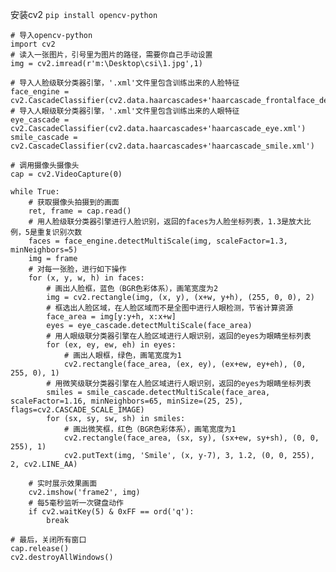 安装cv2
```pip install opencv-python```

```
# 导入opencv-python
import cv2
# 读入一张图片，引号里为图片的路径，需要你自己手动设置
img = cv2.imread(r'm:\Desktop\csi\1.jpg',1)

# 导入人脸级联分类器引擎，'.xml'文件里包含训练出来的人脸特征
face_engine = cv2.CascadeClassifier(cv2.data.haarcascades+'haarcascade_frontalface_default.xml')
# 导入人眼级联分类器引擎，'.xml'文件里包含训练出来的人眼特征
eye_cascade = cv2.CascadeClassifier(cv2.data.haarcascades+'haarcascade_eye.xml')
smile_cascade = cv2.CascadeClassifier(cv2.data.haarcascades+'haarcascade_smile.xml')

# 调用摄像头摄像头
cap = cv2.VideoCapture(0)

while True:
    # 获取摄像头拍摄到的画面
    ret, frame = cap.read()
    # 用人脸级联分类器引擎进行人脸识别，返回的faces为人脸坐标列表，1.3是放大比例，5是重复识别次数
    faces = face_engine.detectMultiScale(img, scaleFactor=1.3, minNeighbors=5)
    img = frame
    # 对每一张脸，进行如下操作
    for (x, y, w, h) in faces:
        # 画出人脸框，蓝色（BGR色彩体系），画笔宽度为2
        img = cv2.rectangle(img, (x, y), (x+w, y+h), (255, 0, 0), 2)
        # 框选出人脸区域，在人脸区域而不是全图中进行人眼检测，节省计算资源
        face_area = img[y:y+h, x:x+w]
        eyes = eye_cascade.detectMultiScale(face_area)
        # 用人眼级联分类器引擎在人脸区域进行人眼识别，返回的eyes为眼睛坐标列表
        for (ex, ey, ew, eh) in eyes:
            # 画出人眼框，绿色，画笔宽度为1
            cv2.rectangle(face_area, (ex, ey), (ex+ew, ey+eh), (0, 255, 0), 1)
        # 用微笑级联分类器引擎在人脸区域进行人眼识别，返回的eyes为眼睛坐标列表
        smiles = smile_cascade.detectMultiScale(face_area, scaleFactor=1.16, minNeighbors=65, minSize=(25, 25), flags=cv2.CASCADE_SCALE_IMAGE)
        for (sx, sy, sw, sh) in smiles:
            # 画出微笑框，红色（BGR色彩体系），画笔宽度为1
            cv2.rectangle(face_area, (sx, sy), (sx+ew, sy+sh), (0, 0, 255), 1)
            cv2.putText(img, 'Smile', (x, y-7), 3, 1.2, (0, 0, 255), 2, cv2.LINE_AA)

    # 实时展示效果画面
    cv2.imshow('frame2', img)
    # 每5毫秒监听一次键盘动作
    if cv2.waitKey(5) & 0xFF == ord('q'):
        break

# 最后，关闭所有窗口
cap.release()
cv2.destroyAllWindows()

```
